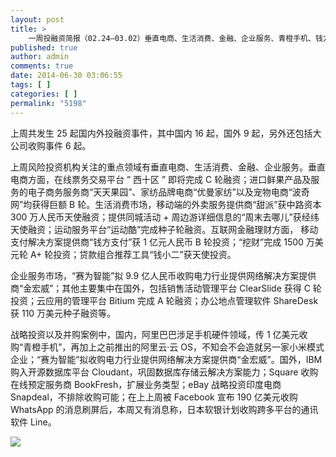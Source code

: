 ```yaml
---
layout: post
title: >
    一周投融资简报（02.24—03.02）垂直电商、生活消费、金融、企业服务、青橙手机、钱方支付、波奇网
published: true
author: admin
comments: true
date: 2014-06-30 03:06:55
tags: [ ]
categories: [ ]
permalink: "5198"
---
```

上周共发生 25 起国内外投融资事件，其中国内 16 起，国外 9 起，另外还包括大公司收购事件 6 起。

上周风险投资机构关注的重点领域有垂直电商、生活消费、金融、企业服务。垂直电商方面，在线票务交易平台 &#8221; 西十区 &#8221; 即将完成 C 轮融资；进口鲜果产品及服务的电子商务服务商“天天果园”、家纺品牌电商“优曼家纺”以及宠物电商“波奇网”均获得巨额 B 轮。生活消费市场，移动端的外卖服务提供商“甜派”获中路资本 300 万人民币天使融资；提供同城活动 + 周边游详细信息的“周末去哪儿”获经纬天使融资；运动服务平台“运动酷”完成种子轮融资。互联网金融理财方面， 移动支付解决方案提供商“钱方支付”获 1 亿元人民币 B 轮投资；“挖财”完成 1500 万美元轮 A+ 轮投资；贷款组合推荐工具“钱小二”获天使投资。

企业服务市场，“赛为智能”拟 9.9 亿人民币收购电力行业提供网络解决方案提供商“金宏威”；其他主要集中在国外，包括销售活动管理平台 ClearSlide 获得 C 轮投资；云应用的管理平台 Bitium 完成 A 轮融资；办公地点管理软件 ShareDesk 获 110 万美元种子融资等。

战略投资以及并购案例中，国内，阿里巴巴涉足手机硬件领域，传 1 亿美元收购“青橙手机”，再加上之前推出的阿里云·云 OS，不知会不会造就另一家小米模式企业；“赛为智能”拟收购电力行业提供网络解决方案提供商“金宏威”。国外，IBM 购入开源数据库平台 Cloudant，巩固数据库存储云解决方案能力；Square 收购在线预定服务商 BookFresh，扩展业务类型；eBay 战略投资印度电商 Snapdeal，不排除收购可能；在上上周被 Facebook 宣布 190 亿美元收购 WhatsApp 的消息刷屏后，本周又有消息称，日本软银计划收购跨多平台的通讯软件 Line。

![][1]

 [1]: http://yongz.com/yz/wp-content/uploads/2014/06/9e6840fcf8d47645ffc1aff0d27ad395.jpg